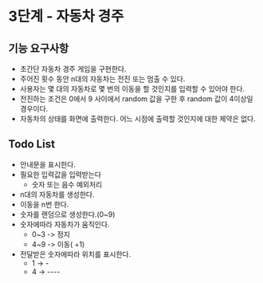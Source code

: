 # 3단계 - 자동차 경주
## 기능 요구사항
- 초간단 자동차 경주 게임을 구현한다.
- 주어진 횟수 동안 n대의 자동차는 전진 또는 멈출 수 있다.
- 사용자는 몇 대의 자동차로 몇 번의 이동을 할 것인지를 입력할 수 있어야 한다.
- 전진하는 조건은 0에서 9 사이에서 random 값을 구한 후 random 값이 4이상일 경우이다.
- 자동차의 상태를 화면에 출력한다. 어느 시점에 출력할 것인지에 대한 제약은 없다.

## Todo List
- 안내문을 표시한다.
- 필요한 입력값을 입력받는다
  - 숫자 또는 음수 예외처리
- n대의 자동차를 생성한다.
- 이동을 n번 한다.
- 숫자를 랜덤으로 생성한다.(0~9)
- 숫자에따라 자동차가 움직인다.
  - 0~3 -> 정지
  - 4~9 -> 이동( +1)
- 전달받은 숫자에따라 위치를 표시한다.
  - 1 -> -
  - 4 -> ----
